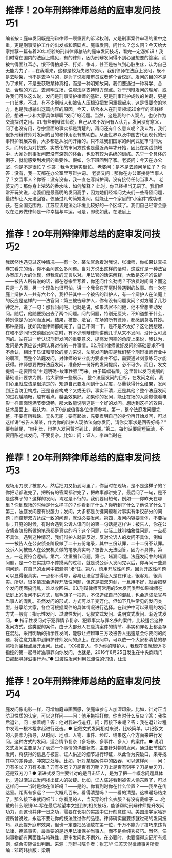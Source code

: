 # 推荐！20年刑辩律师总结的庭审发问技巧1

编者按：庭审发问既是刑辩律师一项重要的诉讼权利，又是刑事案件审理的重中之重，更是刑事辩护工作的出发点和落脚点。庭审发问，问什么？怎么问？今天给大家推荐一篇有着20年经验的刑辩律师总结的庭审发问技巧，看完一定涨知识！我们时常在国内的法庭上瞧见，有的律师，因为刑辩发问得不到心里想要的答案，而被气得面红耳赤，恨不得拍桌子、打架、争斗，甚至是被气到心脏生疼，认为自己无能为力了……在我看来，这都是较为失败的发问。我们律师在法庭上发问，既不是去吵架，也不是去争斗的，是为了说服陪审员或者整个合议庭。发问的目的不是为了求知，不是去获取某种真相，而是一种明知故问，我们要通过一种科学、合法、合理的方式，去阐明立场，说服法庭支持辩方观点。对于刑辩发问的理解，或许我们可以这么说，发问是刑事辩护律师的基础，更是刑事辩护成败的关键，更是一门艺术。不过，有不少刑辩人和被告人压根没把发问重视起来，这是很要命的地方，也是我想输出这篇内容的原因。今天，结合本人在刑辩领域20余年的实践经验，想进一步和大家具体聊聊"发问”的话题。当然，这是我的个人观点，也仅作为交流探讨之用。01.有些刑辩律师说，自己从来不发问有人认为，发问没有意义，问了也没有用，卷宗里面的事实都是清楚的，再问还有什么意义呢？我认为，我们很多刑辩律师对发问的目的和作用没有搞明白。从全世界以及中国古代到现代的刑事辩护发展来看，大多都是从发问开始的。只不过我们国家的纠问式庭审时间太久，而转化为对抗式、实质化的审问方式也是最近两年才开始，因此在实践领域中，大家对刑事发问既没有深刻的体会，也没有较为系统的训练。先举一个具体的例子，就能感受到发问的重要性。假如，你下班回到了家。老婆问：今天在办公室，你是不是很忙？ 你答：我今天确实很忙。 老婆问：是不是去顾问单位了？ 你答：没有，我一天都在办公室里写辩护词。 老婆又问：那你在办公室接待当事人了？女当事人？你答：没有没有，我一直在写辩护词，没有接待任何当事人。 老婆又问：那你身上浓浓的香水味，如何解释？ 此时，你已经相当无语了。我们经常开玩笑说，老婆们是最高明的发问高手，因为她们经常问丈夫们一些奇怪问题，最终却让人无法回答。仅通过几句简短发问，就能让一个家庭的“小案件”成功破获。在全国范围内，江苏应该是法治环境比较好的一个区域了。我们自己经常会感叹在江苏做律师是一种幸福与幸运。可是，即使如此，在法庭上

# 推荐！20年刑辩律师总结的庭审发问技巧2

我居然也遇见过这种情况——有一次，某法官急着对我说，张律师，你如果认真把卷宗看完的话，你不会问这么多问题。当对方说出这样的话时，这或许是一种法官办案压力大的体现，但我真的无言以对。用法官的话来解释，大致是这样的说辞——被告人所有说的话，都在卷宗里写着，你还问什么劲呢？不浪费时间吗？而这只是一方面，另一个现象也很可怕，讲一个我曾在开庭时候遇到的故事。有一次在庭上辩护人一共有六七个，我担任其中一个被告的辩护人，有一个辩护人在法庭上的反应是这样的——法官问：第三被告辩护人，你有没有问题发问？对方缓了几秒钟之后，说了一句：那我问问吧。也就是说，如果法官不问他，他不曾想主动发问。随后，他随便扔出去了两个问题。问的问题，特别无厘头，不知道想干什么，特别像是为发问而发问。结果，被告、法官、在场的所有律师，都感到莫名其妙。那种感觉，犹如其他律师都问完了，自己不问一下，是不是不太好？这让我想起，在和不少同行交谈起发问之时，有不少刑辩律师讲他几乎从来不发问，没什么可发问的。站在进一步认识刑辩发问的重要意义、提高发问率的角度上来说，我认为，发问是大家应该共同认真对待的一件事情。02.刑辩律师做好发问的基础要求不得不承认，相比于质证和辩论的能力来说，法庭发问确实是我们整个刑辩律师行业中的弱项。而整个法庭发问，对律师的专业能力要求并不低，需要通过刻意练习才能获得。律师想要做好法庭发问，准备好一份好的发问提纲，必不可少。而且，发文提纲一定要围绕“主题明确+故事性强”而来。由于篇幅有限，这里暂以发问提纲的基础设计要求为例，给大家做一些展示。 整个法庭发问的目标，在发问之前，我们心里就应该是很清楚的。知道自己要发问到什么程度，尽量获得什么结果，发问到正当防卫构成，还是自首构成？又或无罪，事实不清，还是其他？整个法庭发问的过程越顺畅，越有看点，越会效果好。如果你的发问，能让在场的人感觉像看电影一样画面饱满节奏流畅，那大致能说明这是一个好的发问。想达到这样的效果，技术层面上，我认为，以下9点或值得各位律师参考。第一，整个法庭发问要完整，不要有所残缺、无头无尾；要有起始，先要表明自己的身份再开始发问，可以这样讲“被告人某某，作为你的辩护人现依法向你发问，请你实事求是回答好吗？” 要有结尾，“审判长，辩护人发问暂时到此，谢谢。”第二，每句话要简短简洁，不要用陈述式发问，不要复杂。比如：问：证人，李四当时在

# 推荐！20年刑辩律师总结的庭审发问技巧3

现场用刀砍了被害人，然后把刀又扔到河里了，你当时在现场，是不是这样子的？你把话都说完了，把所有的答案都讲完了，把故事都讲完了，最后问了一句，是不是这样子的？这样的发问，肯定是不行的。我们要用短句，例如——你昨天在哪里？你到现场的时候是什么样子的？你看到了什么？你听到了什么？他说了什么？第三，法庭发问要有说服力；发问，大多都是关键问题和对事实有争议部分的问题；而控辩双方达成一致的问题，就没必要发问。第四，发问内容要具体，不要抽象；开庭的时候，有时会遇到公诉人讯问时的第一句话是这样讲：被告人，你在公安侦查阶段所做的笔录都是真实的吗？这个问题，实际上就叫抽象性问题，一点都不具体。遇到这种情况，我们辩护人就要反对，反对公诉人的发问不具体，例如——被告人在公安侦查阶段做了二十五份笔录，其中三份认罪，二十二份不认罪。公诉人问被告人在公安机关做的笔录真实吗？被告人无法回答，因为不具体。第五，一定要符合逻辑。第六，注重细节问题。第七，堵漏问题。法庭发问中的堵漏问题，是一个在实践中不停摸索的过程，就是说公诉人发问完以后，你再问一些漏洞问题，在自己的发问中把漏洞“堵”住。第八，慎用开放性问题。因为开放性问题可以显得很真实，一点都不诱导，容易让法官觉得证人是在作证，很客观、很真实。所以，很多情况会选择开放性问题，但这是把双刃剑，一旦用不好，就会把整个发问场面搞混乱，难以收回来。03.刑辩律师可常用的5大发问类型如果律师在法庭上的发问不讲方式，眉毛胡子一把抓，不仅造成自己的混乱，也会造成法官与当事人的混乱。虽然发问的形式、方式可以千变万化，但如下几种常见的发问类型，分享给大家，各位可根据案件的具体情况进行选择。在辩护中可以采用的发问方式一般有：指示性发问、过渡性发问、记叙文式发问、说明文式发问、渐近式发问。● 指示性发问对于犯罪情节复杂、犯罪事实与罪名多的案件，比较适合这种发问方式。这类型的案件，由于大部分人在厘清案件的情节、事实和罪名上都会存在混乱，采用明确的指示性发问，能够让控辩审三方及被告人迅速意会你要问的问题，将注意力集中到辩护律师发问的点上。在发问中，可以依一个大家都清楚的参照物为坐标点展开发问。比如，“XX被告人，作为你的辩护人，我现在仅就起诉书指控的第一起寻衅滋事罪向你发问，也就是，2016年8月25日发生在中央商场门口那起寻衅滋事行为。”● 过渡性发问利用过渡性的词语，让法

# 推荐！20年刑辩律师总结的庭审发问技巧4

庭发问像电影一样，可增加庭审画面感，使庭审参与人加深印象。比如，针对正当防卫性质的认定，可以这样问——问：他用拖把打你，你当时什么反应？答：我往后退让。问：接着呢？答：他对我进行追打。问：再接下来呢？答：我在退让过程中发现一根木棍拿起进行还击。● 记叙文式发问相对来说，比较简单。以记叙文的六要素为指导，从时间、地点、人物、事件、经过、结果这六个方面来进行发问。这种方式的发问，适合情节复杂（多场景、多事件、多人）的案件。● 说明文式发问主要是为了表述一个事情的详细状态，主要针对物的发问。通过细节性的发问，将获得的信息与被告、证人供述的细节进行印证，以此作为突破口，来寻找其中的差异点、冲突之处等。比如，针对某起案件中的凶器，可以这样问——问：刀有多长？刀有多重？刀有多宽？刀是否有刀鞘？刀上是否有刻字？刀是单刃刀，还是双刃刀？● 渐进式发问主要针对的是目击证人，是为了把一个概念问题具体化，通过渐进式发问找出证人的破绽。比如，证人陈述看到被告人偷东西了，可以这样问——当时是你在值班吗？——是的。你看到时你在什么位置？——我坐在传达室。距离有多远？——大概几百米。看得清楚吗？——看的清楚。这样暖场结束了，那么接下来就问细节：你看见的人，当天穿的什么衣服？有没有戴帽子……他戴的什么眼镜04.写在最后希望本文提到的相关技巧，能够帮助刑辩律师提升发问功力，而这也并非一日之功，需要在长期的实践中进行刻意练习。美国法学家哈罗德所曾说过，永远不要让你的技法胜过你的品德。律师确实需要练就过硬的发问技巧，以此提升庭审效果，但也一定要把品德放在第一位，千万不能为了技巧来违背法律、掩盖事实，最重要的是运用法律保护当事人，而不是单纯秀技巧。当然，任何事物都有两面性与特殊性，庭审发问也不例外。在必要时，也要懂得忘记所有规则，结合实际做出判断。来源：刑辩书院作者：张志华  江苏天倪律师事务所责编：邓珂玮排版：梁萌

